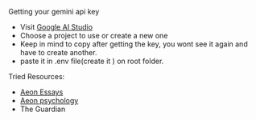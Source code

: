 Getting your gemini api key
- Visit [Google AI Studio](https://aistudio.google.com/app/apikey)
- Choose a project to use or create a new one
- Keep in mind to copy after getting the key, you wont see it again and have to create another.
- paste it in .env file(create it ) on root folder.

Tried Resources:
- [Aeon Essays](https://aeon.co/essays)
- [Aeon psychology](https://aeon.co/psychology)
- The Guardian
